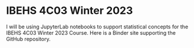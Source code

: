 # IBEHS 4C03 Winter 2023

I will be using JupyterLab notebooks to support statistical concepts for the IBEHS 4C03 Winter 2023 Course. Here is a Binder site supporting the GitHub repository.
